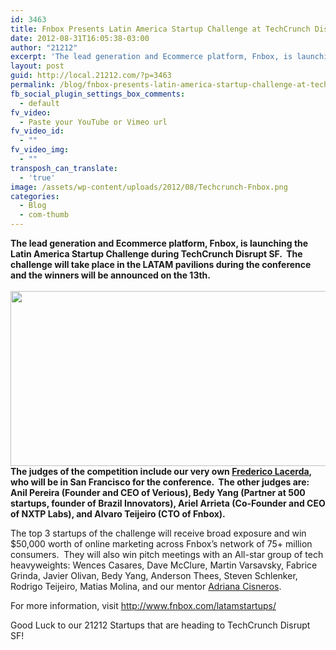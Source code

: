 ```yaml
---
id: 3463
title: Fnbox Presents Latin America Startup Challenge at TechCrunch Disrupt SF
date: 2012-08-31T16:05:38-03:00
author: "21212"
excerpt: 'The lead generation and Ecommerce platform, Fnbox, is launching the Latin America Startup Challenge during TechCrunch Disrupt SF.  The judges of the competition include our very own Frederico Lacerda, who will be in San Francisco for the conference.'
layout: post
guid: http://local.21212.com/?p=3463
permalink: /blog/fnbox-presents-latin-america-startup-challenge-at-techcrunch-disrupt-sf/
fb_social_plugin_settings_box_comments:
  - default
fv_video:
  - Paste your YouTube or Vimeo url
fv_video_id:
  - ""
fv_video_img:
  - ""
transposh_can_translate:
  - 'true'
image: /assets/wp-content/uploads/2012/08/Techcrunch-Fnbox.png
categories:
  - Blog
  - com-thumb
---
```

<p style="text-align: left;">
  <strong id="internal-source-marker_0.8442738093435764"><strong id="internal-source-marker_0.8442738093435764"><strong id="internal-source-marker_0.8442738093435764">The lead generation and E</strong>commerce platform, Fnbox, is launching the Latin America Startup Challenge during TechCrunch Disrupt SF.  The challenge will take place in the LATAM pavilions during the conference and the winners will be announced on the 13th.<br /> </strong><br /> <a href="http://local.21212.com/assets/wp-content/uploads/2012/08/Techcrunch-Fnbox1.png"><img class="size-full wp-image-3465 aligncenter" title="Techcrunch-Fnbox1" src="{{ site.url }}/assets/wp-content/uploads/2012/08/Techcrunch-Fnbox1.png" alt="" width="520" height="280" srcset="{{ site.url }}/assets/wp-content/uploads/2012/08/Techcrunch-Fnbox1.png 520w, {{ site.url }}/assets/wp-content/uploads/2012/08/Techcrunch-Fnbox1-300x161.png 300w" sizes="(max-width: 520px) 100vw, 520px" /></a><br /> The judges of the competition include our very own <a href="http://local.21212.com/people/frederico-lacerda/">Frederico Lacerda</a>, who will be in San Francisco for the conference.  The other judges are: Anil Pereira (Founder and CEO of Verious), Bedy Yang (Partner at 500 startups, founder of Brazil Innovators), Ariel Arrieta (Co-Founder and CEO of NXTP Labs), and Alvaro Teijeiro (CTO of Fnbox).</strong>
</p>

The top 3 startups of the challenge will receive broad exposure and win $50,000 worth of online marketing across Fnbox’s network of 75+ million consumers.  They will also win pitch meetings with an All-star group of tech heavyweights: Wences Casares, Dave McClure, Martin Varsavsky, Fabrice Grinda, Javier Olivan, Bedy Yang, Anderson Thees, Steven Schlenker, Rodrigo Teijeiro, Matias Molina, and our mentor [Adriana Cisneros](http://local.21212.com/people/adriana-cisneros/).

For more information, visit <http://www.fnbox.com/latamstartups/>

Good Luck to our 21212 Startups that are heading to TechCrunch Disrupt SF!

<div style="text-align: left;">
  <strong><br /> </strong>
</div>